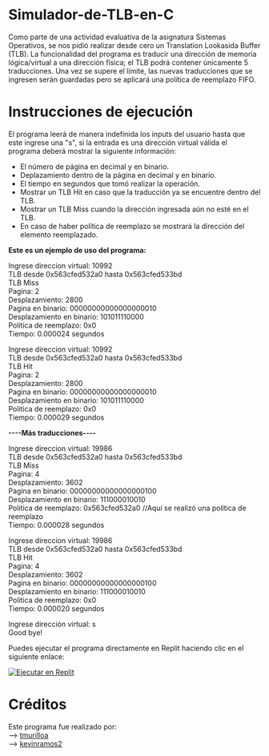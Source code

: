 # Simulador-de-TLB-en-C
Como parte de una actividad evaluativa de la asignatura Sistemas Operativos, se nos pidió realizar desde cero un Translation Lookasida Buffer (TLB). La funcionalidad del programa es traducir una dirección de memoria lógica/virtual a una dirección física; el TLB podrá contener únicamente 5 traducciones. Una vez se supere el límite, las nuevas traducciones que se ingresen serán guardadas pero se aplicará una política de reemplazo FIFO.  
# Instrucciones de ejecución
El programa leerá de manera indefinida los inputs del usuario hasta que este ingrese una "s", si la entrada es una dirección virtual válida el programa deberá mostrar la siguiente información: 
 - El número de página en decimal y en binario.
 - Deplazamiento dentro de la página en decimal y en binario.
 - El tiempo en segundos que tomó realizar la operación.
 - Mostrar un TLB Hit en caso que la traducción ya se encuentre dentro del TLB.
 - Mostrar un TLB Miss cuando la dirección ingresada aún no esté en el TLB.
 - En caso de haber política de reemplazo se mostrará la dirección del elemento reemplazado.  
    
  
**Este es un ejemplo de uso del programa:** 

  
Ingrese direccion virtual: 10992  
TLB desde 0x563cfed532a0 hasta 0x563cfed533bd  
TLB Miss  
Pagina: 2  
Desplazamiento: 2800  
Pagina en binario: 00000000000000000010  
Desplazamiento en binario: 101011110000  
Politica de reemplazo: 0x0  
Tiempo: 0.000024 segundos  

Ingrese direccion virtual: 10992  
TLB desde 0x563cfed532a0 hasta 0x563cfed533bd  
TLB Hit  
Pagina: 2  
Desplazamiento: 2800  
Pagina en binario: 00000000000000000010  
Desplazamiento en binario: 101011110000  
Politica de reemplazo: 0x0  
Tiempo: 0.000029 segundos     
  
**----Más traducciones----**    
  
Ingrese direccion virtual: 19986  
TLB desde 0x563cfed532a0 hasta 0x563cfed533bd  
TLB Miss  
Pagina: 4  
Desplazamiento: 3602  
Pagina en binario: 00000000000000000100  
Desplazamiento en binario: 111000010010  
Politica de reemplazo: 0x563cfed532a0  //Aquí se realizó una política de reemplazo  
Tiempo: 0.000028 segundos  

Ingrese direccion virtual: 19986  
TLB desde 0x563cfed532a0 hasta 0x563cfed533bd  
TLB Hit  
Pagina: 4  
Desplazamiento: 3602  
Pagina en binario: 00000000000000000100  
Desplazamiento en binario: 111000010010  
Politica de reemplazo: 0x0  
Tiempo: 0.000020 segundos  

Ingrese dirección virtual: s  
Good bye!


Puedes ejecutar el programa directamente en Replit haciendo clic en el siguiente enlace:   

[![Ejecutar en Replit](https://replit.com/badge?caption=Ejecutar%20en%20Replit)](https://replit.com/@keramosl/parcial2)  
# Créditos  
Este programa fue realizado por:  
--> <a href="https://github.com/tmurilloa">tmurilloa</a>  
--> <a href="https://github.com/kevinramos2">kevinramos2</a>  
  

